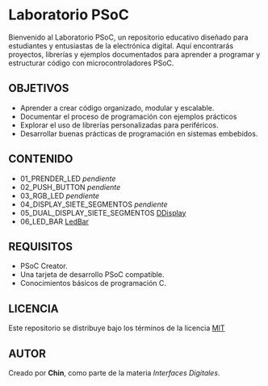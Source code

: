 # Laboratorio PSoC
Bienvenido al Laboratorio PSoC, un repositorio educativo diseñado para estudiantes y entusiastas de la electrónica digital. Aquí encontrarás proyectos, librerías y ejemplos documentados para aprender a programar y estructurar código con microcontroladores PSoC.

## OBJETIVOS
- Aprender a crear código organizado, modular y escalable.
- Documentar el proceso de programación con ejemplos prácticos
- Explorar el uso de librerías personalizadas para periféricos.
- Desarrollar buenas prácticas de programación en sistemas embebidos.

## CONTENIDO
- 01_PRENDER_LED *pendiente*
- 02_PUSH_BUTTON *pendiente*
- 03_RGB_LED *pendiente*
- 04_DISPLAY_SIETE_SEGMENTOS *pendiente*
- 05_DUAL_DISPLAY_SIETE_SEGMENTOS [DDisplay](05_DUAL_DISPLAY_SIETE_SEGMENTOS)
- 06_LED_BAR [LedBar](06_LED_BAR)

## REQUISITOS
- PSoC Creator.
- Una tarjeta de desarrollo PSoC compatible.
- Conocimientos básicos de programación C.

## LICENCIA
Este repositorio se distribuye bajo los términos de la licencia [MIT](LICENSE)

## AUTOR
Creado por **Chin**, como parte de la materia *Interfaces Digitales*.

